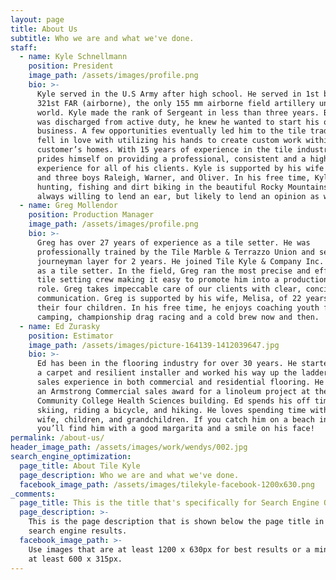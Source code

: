```yaml
---
layout: page
title: About Us
subtitle: Who we are and what we've done.
staff:
  - name: Kyle Schnellmann
    position: President
    image_path: /assets/images/profile.png
    bio: >-
      Kyle served in the U.S Army after high school. He served in 1st battalion,
      321st FAR (airborne), the only 155 mm airborne field artillery unit in the
      world. Kyle made the rank of Sergeant in less than three years. Before he
      was discharged from active duty, he knew he wanted to start his own
      business. A few opportunities eventually led him to the tile trade. He
      fell in love with utilizing his hands to create custom work within
      customer’s homes. With 15 years of experience in the tile industry, Kyle
      prides himself on providing a professional, consistent and a high quality
      experience for all of his clients. Kyle is supported by his wife Christina
      and three boys Raleigh, Warner, and Oliver. In his free time, Kyle enjoys
      hunting, fishing and dirt biking in the beautiful Rocky Mountains. He’s
      always willing to lend an ear, but likely to lend an opinion as well!
  - name: Greg Mollendor
    position: Production Manager
    image_path: /assets/images/profile.png
    bio: >-
      Greg has over 27 years of experience as a tile setter. He was
      professionally trained by the Tile Marble & Terrazzo Union and served as a
      journeyman layer for 2 years. He joined Tile Kyle & Company Inc. in 2008
      as a tile setter. In the field, Greg ran the most precise and efficient
      tile setting crew making it easy to promote him into a production manager
      role. Greg takes impeccable care of our clients with clear, concise
      communication. Greg is supported by his wife, Melisa, of 22 years and
      their four children. In his free time, he enjoys coaching youth football,
      camping, championship drag racing and a cold brew now and then.
  - name: Ed Zurasky
    position: Estimator
    image_path: /assets/images/picture-164139-1412039647.jpg
    bio: >-
      Ed has been in the flooring industry for over 30 years. He started out as
      a carpet and resilient installer and worked his way up the ladder. He has
      sales experience in both commercial and residential flooring. He received
      an Armstrong Commercial sales award for a linoleum project at the Aims
      Community College Health Sciences building. Ed spends his off time snow
      skiing, riding a bicycle, and hiking. He loves spending time with his
      wife, children, and grandchildren. If you catch him on a beach in Mexico,
      you’ll find him with a good margarita and a smile on his face!
permalink: /about-us/
header_image_path: /assets/images/work/wendys/002.jpg
search_engine_optimization:
  page_title: About Tile Kyle
  page_description: Who we are and what we've done.
  facebook_image_path: /assets/images/tilekyle-facebook-1200x630.png
_comments:
  page_title: This is the title that's specifically for Search Engine Optimization.
  page_description: >-
    This is the page description that is shown below the page title in the
    search engine results.
  facebook_image_path: >-
    Use images that are at least 1200 x 630px for best results or a minimum of
    at least 600 x 315px.
---
```


